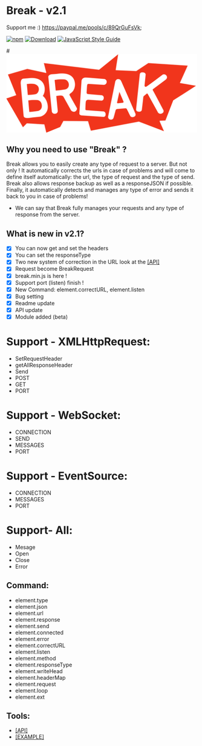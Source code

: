 # Break - v2.1

Support me :) https://paypal.me/pools/c/89QrGuFsVk;

[![npm](https://img.shields.io/npm/v/anticore.svg?style=plastic)](https://github.com/YoannCHB/Break/tree/gh-pages/module)
[![Download](https://img.shields.io/chocolatey/dt/scriptcs.svg?style=plastic)](https://github.com/YoannCHB/Break/blob/gh-pages/break.js)
[![JavaScript Style Guide](https://img.shields.io/badge/code_style-standard-brightgreen.svg)](https://fr.wikipedia.org/wiki/JavaScript)

#<img alt="Break" title="Break" src="img/break.png"/>

## Why you need to use "Break" ?

Break allows you to easily create any type of request to a server. But not only ! It automatically corrects the urls in case of problems and will come to define itself automatically: the url, the type of request and the type of send. Break also allows response backup as well as a responseJSON if possible. Finally, it automatically detects and manages any type of error and sends it back to you in case of problems!
* We can say that Break fully manages your requests and any type of response from the server.

## What is new in v2.1?

- [x] You can now get and set the headers
- [x] You can set the responseType
- [x] Two new system of correction in the URL look at the [[API]](https://github.com/YoannCHB/Break/blob/master/doc/api.md)
- [x] Request become BreakRequest
- [x] break.min.js is here !
- [x] Support port (listen) finish !
- [x] New Command: element.correctURL, element.listen
- [x] Bug setting
- [x] Readme update
- [x] API update
- [X] Module added (beta)

# Support - XMLHttpRequest:
* SetRequestHeader
* getAllResponseHeader
* Send
* POST
* GET
* PORT

# Support - WebSocket:
* CONNECTION
* SEND
* MESSAGES
* PORT

# Support - EventSource:
* CONNECTION
* MESSAGES
* PORT

# Support- All:
* Mesage
* Open
* Close
* Error

Command:
---------------------------------------------------------------------
* element.type
* element.json
* element.url
* element.response
* element.send
* element.connected
* element.error
* element.correctURL
* element.listen
* element.method
* element.responseType
* element.writeHead
* element.headerMap
* element.request
* element.loop
* element.ext

## Tools:
* [[API]](https://github.com/YoannCHB/Break/blob/master/doc/api.md)
* [[EXAMPLE]](https://yoannchb.github.io/Break/)
